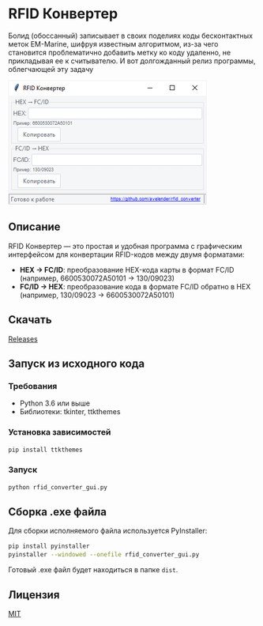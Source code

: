 # RFID Конвертер

Болид (обоссанный) записывает в своих поделиях коды бесконтактных меток EM-Marine, шифруя известным алгоритмом, из-за чего становится проблематично добавить метку ко коду удаленно, не прикладывая ее к считывателю. И вот долгожданный релиз программы, облегчающей эту задачу 

![RFID Конвертер](https://github.com/avelender/rfid_converter/raw/main/screen.png)

## Описание

RFID Конвертер — это простая и удобная программа с графическим интерфейсом для конвертации RFID-кодов между двумя форматами:
- **HEX → FC/ID**: преобразование HEX-кода карты в формат FC/ID (например, 6600530072A50101 → 130/09023)
- **FC/ID → HEX**: преобразование кода в формате FC/ID обратно в HEX (например, 130/09023 → 6600530072A50101)

## Скачать

[Releases](https://github.com/avelender/rfid_converter/releases)

## Запуск из исходного кода

### Требования
- Python 3.6 или выше
- Библиотеки: tkinter, ttkthemes

### Установка зависимостей
```bash
pip install ttkthemes
```

### Запуск
```bash
python rfid_converter_gui.py
```

## Сборка .exe файла

Для сборки исполняемого файла используется PyInstaller:

```bash
pip install pyinstaller
pyinstaller --windowed --onefile rfid_converter_gui.py
```

Готовый .exe файл будет находиться в папке `dist`.

## Лицензия

[MIT](https://opensource.org/licenses/MIT)
